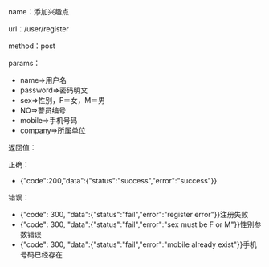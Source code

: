 name：添加兴趣点

url：/user/register

method：post

params：

* name=&gt;用户名
* password=&gt;密码明文
* sex=&gt;性别，F＝女，M＝男
* NO=&gt;警员编号
* mobile=&gt;手机号码
* company=&gt;所属单位

返回值：

正确：

* {"code":200,"data":{"status":"success","error":"success"}}

错误：

* {"code": 300, "data":{"status":"fail","error":"register error"}}注册失败
* {"code": 300, "data":{"status":"fail","error":"sex must be F or M"}}性别参数错误
* {"code": 300, "data":{"status":"fail","error":"mobile already exist"}}手机号码已经存在



